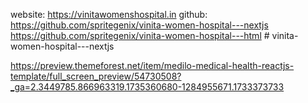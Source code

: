 website: https://vinitawomenshospital.in github:
https://github.com/spritegenix/vinita-women-hospital---nextjs
https://github.com/spritegenix/vinita-women-hospital---html # 
 v i n i t a - w o m e n - h o s p i t a l - - - n e x t j s     

https://preview.themeforest.net/item/medilo-medical-health-reactjs-template/full_screen_preview/54730508?_ga=2.3449785.866963319.1735360680-1284955671.1733373733

